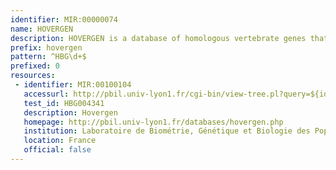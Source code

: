 ```yaml
---
identifier: MIR:00000074
name: HOVERGEN
description: HOVERGEN is a database of homologous vertebrate genes that allows one to select sets of homologous genes among vertebrate species, and to visualize multiple alignments and phylogenetic trees.
prefix: hovergen
pattern: ^HBG\d+$
prefixed: 0
resources:
 - identifier: MIR:00100104
   accessurl: http://pbil.univ-lyon1.fr/cgi-bin/view-tree.pl?query=${id}&db=HOVERGEN
   test_id: HBG004341
   description: Hovergen
   homepage: http://pbil.univ-lyon1.fr/databases/hovergen.php
   institution: Laboratoire de Biométrie, Génétique et Biologie des Populations
   location: France
   official: false
---
```

